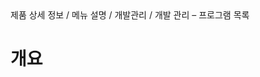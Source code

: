 <!--breadcrumb:제품 상세 정보 / 메뉴 설명 / 개발관리 / 개발 관리 – 프로그램 목록--><span class="md-breadcrumb">제품 상세 정보 / 메뉴 설명 / 개발관리 / 개발 관리 – 프로그램 목록</span>
# 개요

